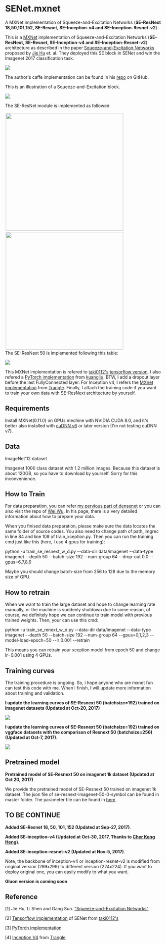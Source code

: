 # SENet.mxnet
A MXNet implementation of Squeeze-and-Excitation Networks 
(**SE-ResNext 18,50,101,152, SE-Resnet, SE-Inception-v4 and SE-Inception-Resnet-v2**)

This is a [MXNet](http://mxnet.io/) implementation of Squeeze-and-Excitation Networks (**SE-ResNext, SE-Resnet, SE-Inception-v4 and SE-Inception-Resnet-v2**) architecture as described in the paper [Squeeze-and-Excitation Networks](https://arxiv.org/pdf/1709.01507v1.pdf) proposed by [Jie Hu](https://github.com/hujie-frank) et. al. They deployed this SE block in SENet and win the Imagenet 2017 classification task.

![](title.png)

The author's caffe implementation can be found in his [repo](https://github.com/hujie-frank/SENet) on GitHub.

This is an illustration of a Squeeze-and-Excitation block.

![](SE_Block.png) 

The SE-ResNet module is implemented as followed:

<div style="float:left;border:solid 1px 000;margin:2px;"><img src="SE-ResNet_module.png" width = "380"></div>
<div style="float:left;border:solid 1px 000;margin:2px;"><img src="SE-Inception_Block.png" width = "380"></div>
<div style="float:none;clear:both;">

The SE-ResNext 50 is implemented following this table:

![](SE-ResNext_50.png)

This MXNet implementation is refered to [taki0112's](https://github.com/taki0112) [tensorflow version](https://github.com/taki0112/SENet-Tensorflow). I also refered a [PyTorch implementation](https://github.com/kuangliu/pytorch-cifar/blob/master/models/senet.py) from [kuangliu](https://github.com/kuangliu). BTW, I add a dropout layer before the last FullyConnected layer. For Inception v4, I refers the [MXnet implementation](https://github.com/Trangle/mxnet-inception-v4) from [Trangle](https://github.com/Trangle). Finally, I attach the training code if you want to train your own data with SE-ResNext architecture by yourself. 


## Requirements

Install MXNet(0.11.0) on GPUs mechine with NVIDIA CUDA 8.0, and it's better also installed with [cuDNN v6](https://developer.nvidia.com/cudnn) or later version (I'm not testing cuDNN v7).

## Data

ImageNet'12 dataset

Imagenet 1000 class dataset with 1.2 million images. Because this dataset is about 120GB, so you have to download by yourself. Sorry for this inconvenience.

## How to Train

For data preparation, you can refer [my pervious part of densenet](https://github.com/bruinxiong/densenet.mxnet) or you can also visit the repo of [Wei Wu](https://github.com/tornadomeet/ResNet). In his page, there is a very detailed information about how to prepare your data. 

When you finised data preparation, please make sure the data locates the same folder of source codes. You also need to change path of path_imgrec in line 84 and line 108 of train_xception.py. Then you can run the training cmd just like this (here, I use 4 gpus for training):

python -u train_se_resnext_w_d.py --data-dir data/imagenet --data-type imagenet --depth 50 --batch-size 192 --num-group 64 --drop-out 0.0 --gpus=6,7,8,9

Maybe you should change batch-size from 256 to 128 due to the memory size of GPU.

## How to retrain

When we want to train the large dataset and hope to change learning rate manually, or the machine is suddenly shutdown due to some reason, of course, we definitely hope we can continue to train model with previous trained weights. Then, your can use this cmd:

python -u train_se_renext_w_d.py --data-dir data/imagenet --data-type imagenet --depth 50 --batch-size 192 --num-group 64 --gpus=0,1,2,3 --model-load-epoch=50 --lr 0.001 --retrain

This means you can retrain your xception model from epoch 50 and change lr=0.001 using 4 GPUs.

## Training curves

The training procedure is ongoing. So, I hope anyone who are mxnet fun can test this code with me. When I finish, I will update more information about training and validation.

**I update the learning curves of SE-Resnext 50 (batchsize=192) trained on imagenet datasets (Updated at Oct-20, 2017)**

![](se_resnext_50_imagenet_curves.png)

**I update the learning curves of SE-Resnext 50 (batchsize=192) trained on vggface datasets with the comparison of Resnext 50 (batchsize=256) (Updated at Oct-7, 2017)**. 

![](Curves.png)

## Pretrained model

**Pretrained model of SE-Resnext 50 on imagenet 1k dataset (Updated at Oct 20, 2017)**

We provide the pretrained model of SE-Resnext 50 trained on imagenet 1k dataset. The json file of se-resnext-imagenet-50-0-symbol can be found in master folder. The parameter file can be found in [here](https://drive.google.com/open?id=0B_M7XF_l0CzXOHNybXVWLWZteEE).

## TO BE CONTINUE

**Added SE-Resnet 18, 50, 101, 152 (Updated at Sep-27, 2017)**.

**Added SE-inception-v4 (Updated at Oct-30, 2017, Thanks to [Cher Keng Heng](https://github.com/hengck23))**.

**Added SE-inception-resnet-v2 (Updated at Nov-5, 2017)**.

Note, the backbone of inception-v4 or inception-resnet-v2 is modified from original version (299x299) to different version (224x224). If you want to deploy original one, you can easily modify to what you want.

**Gluon version is coming soon**.

## Reference

[1]  Jie Hu, Li Shen and Gang Sun. ["Squeeze-and-Excitation Networks"](https://arxiv.org/pdf/1709.01507v1.pdf) 

[2]  [Tensorflow implementation](https://github.com/taki0112/SENet-Tensorflow) of SENet from [taki0112's](https://github.com/taki0112)

[3]  [PyTorch implementation](https://github.com/kuangliu/pytorch-cifar/blob/master/models/senet.py)

[4]  [Inception V4](https://github.com/Trangle/mxnet-inception-v4) from [Trangle](https://github.com/Trangle)

